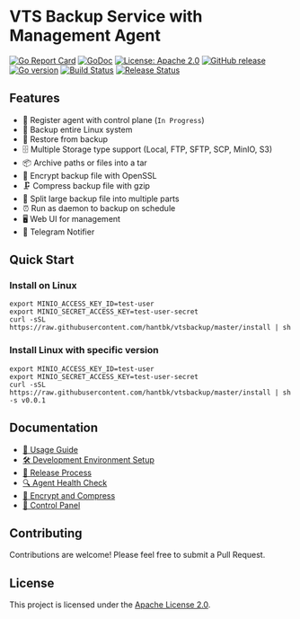 # VTS Backup Service with Management Agent

[![Go Report Card](https://goreportcard.com/badge/github.com/hantbk/vtsbackup)](https://goreportcard.com/report/github.com/hantbk/vtsbackup)
[![GoDoc](https://godoc.org/github.com/hantbk/vtsbackup?status.svg)](https://godoc.org/github.com/hantbk/vtsbackup)
[![License: Apache 2.0](https://img.shields.io/badge/License-Apache%202.0-blue.svg)](https://opensource.org/licenses/Apache-2.0)
[![GitHub release](https://img.shields.io/github/release/hantbk/vtsbackup.svg)](https://github.com/hantbk/vtsbackup/releases/)
[![Go version](https://img.shields.io/github/go-mod/go-version/hantbk/vtsbackup.svg)](https://github.com/hantbk/vtsbackup)
[![Build Status](https://github.com/hantbk/vtsbackup/actions/workflows/build-test.yml/badge.svg)](https://github.com/hantbk/vtsbackup/actions/workflows/go.yml)
[![Release Status](https://github.com/hantbk/vtsbackup/actions/workflows/release-binary.yml/badge.svg)](https://github.com/hantbk/vtsbackup/actions/workflows/release.yml)

## Features
- 🔄 Register agent with control plane (`In Progress`)
- 💾 Backup entire Linux system
- 🔄 Restore from backup 
- 🗄️ Multiple Storage type support (Local, FTP, SFTP, SCP, MinIO, S3)
- 📦 Archive paths or files into a tar
- 🔐 Encrypt backup file with OpenSSL
- 🗜️ Compress backup file with gzip
- 📂 Split large backup file into multiple parts
- ⏰ Run as daemon to backup on schedule
- 🖥️ Web UI for management
- 📱 Telegram Notifier

## Quick Start

### Install on Linux

```shell
export MINIO_ACCESS_KEY_ID=test-user
export MINIO_SECRET_ACCESS_KEY=test-user-secret
curl -sSL https://raw.githubusercontent.com/hantbk/vtsbackup/master/install | sh
```

### Install Linux with specific version
```shell
export MINIO_ACCESS_KEY_ID=test-user
export MINIO_SECRET_ACCESS_KEY=test-user-secret
curl -sSL https://raw.githubusercontent.com/hantbk/vtsbackup/master/install | sh -s v0.0.1
```

## Documentation

- [📘 Usage Guide](./docs/usage.md)
- [🛠️ Development Environment Setup](./docs/minio-setup.md)
- [🚀 Release Process](./docs/release.md)
- [🔍 Agent Health Check](./docs/check-agent.md)
- [🔐 Encrypt and Compress](./docs/encrypt-compress.md)
- [🔧 Control Panel](./docs/control-panel.md)

## Contributing

Contributions are welcome! Please feel free to submit a Pull Request.

## License

This project is licensed under the [Apache License 2.0](LICENSE).

